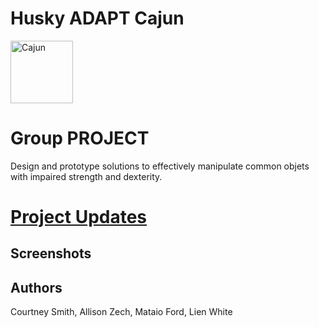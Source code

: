 
# Husky ADAPT Cajun  
<img src="Cajun Pic.png" alt="Cajun" style="width: 100px;" align="middle"/>

# Group PROJECT

Design and prototype solutions to effectively manipulate common objets with impaired strength and dexterity.

# [Project Updates](test)

## Screenshots

## Authors
Courtney Smith,
Allison Zech,
Mataio Ford,
Lien White



